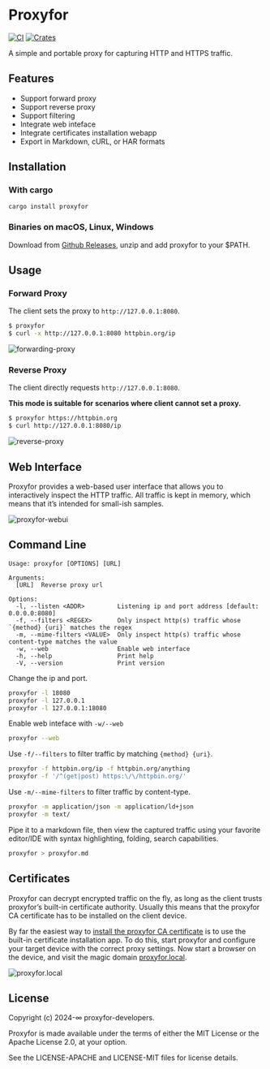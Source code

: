 # Proxyfor

[![CI](https://github.com/sigoden/proxyfor/actions/workflows/ci.yaml/badge.svg)](https://github.com/sigoden/proxyfor/actions/workflows/ci.yaml)
[![Crates](https://img.shields.io/crates/v/proxyfor.svg)](https://crates.io/crates/proxyfor)

A simple and portable proxy for capturing HTTP and HTTPS traffic.

## Features

- Support forward proxy
- Support reverse proxy
- Support filtering
- Integrate web inteface
- Integrate certificates installation webapp
- Export in Markdown, cURL, or HAR formats

## Installation

### With cargo

```
cargo install proxyfor
```

### Binaries on macOS, Linux, Windows

Download from [Github Releases](https://github.com/sigoden/proxyfor/releases), unzip and add proxyfor to your $PATH.

## Usage

### Forward Proxy

The client sets the proxy to `http://127.0.0.1:8080`.

```sh
$ proxyfor
$ curl -x http://127.0.0.1:8080 httpbin.org/ip
```

![forwarding-proxy](https://github.com/sigoden/proxyfor/assets/4012553/c40cc1be-b9e9-4846-9702-ad3610719b08)

### Reverse Proxy

The client directly requests `http://127.0.0.1:8080`.

**This mode is suitable for scenarios where client cannot set a proxy.**

```sh
$ proxyfor https://httpbin.org
$ curl http://127.0.0.1:8080/ip
```


![reverse-proxy](https://github.com/sigoden/proxyfor/assets/4012553/789ad353-9fe3-4bff-9f47-f19fd8dc5ce6)

## Web Interface

Proxyfor provides a web-based user interface that allows you to interactively inspect the HTTP traffic. All traffic is kept in memory, which means that it’s intended for small-ish samples.

![proxyfor-webui](https://github.com/sigoden/proxyfor/assets/4012553/a88b5a11-5191-4b4d-ac61-5ff2e7a70a88)

## Command Line

```
Usage: proxyfor [OPTIONS] [URL]

Arguments:
  [URL]  Reverse proxy url

Options:
  -l, --listen <ADDR>         Listening ip and port address [default: 0.0.0.0:8080]
  -f, --filters <REGEX>       Only inspect http(s) traffic whose `{method} {uri}` matches the regex
  -m, --mime-filters <VALUE>  Only inspect http(s) traffic whose content-type matches the value
  -w, --web                   Enable web interface
  -h, --help                  Print help
  -V, --version               Print version
```

Change the ip and port.

```sh
proxyfor -l 18080
proxyfor -l 127.0.0.1
proxyfor -l 127.0.0.1:18080
```

Enable web inteface with `-w/--web`

```sh
proxyfor --web
```

Use `-f/--filters` to filter traffic by matching `{method} {uri}`.

```sh
proxyfor -f httpbin.org/ip -f httpbin.org/anything
proxyfor -f '/^(get|post) https:\/\/httpbin.org/'       
```

Use `-m/--mime-filters` to filter traffic by content-type.

```sh
proxyfor -m application/json -m application/ld+json
proxyfor -m text/
```

Pipe it to a markdown file, then view the captured traffic using your favorite editor/IDE with syntax highlighting, folding, search capabilities.

```sh
proxyfor > proxyfor.md
```

## Certificates

Proxyfor can decrypt encrypted traffic on the fly, as long as the client trusts proxyfor’s built-in certificate authority. Usually this means that the proxyfor CA certificate has to be installed on the client device.

By far the easiest way to [install the proxyfor CA certificate](./assets/install-certificate.md) is to use the built-in certificate installation app.
To do this, start proxyfor and configure your target device with the correct proxy settings.
Now start a browser on the device, and visit the magic domain [proxyfor.local](http://proxyfor.local).

![proxyfor.local](https://github.com/sigoden/proxyfor/assets/4012553/a5276872-8ab1-4794-9e97-ac7038ca5e4a)

## License

Copyright (c) 2024-∞ proxyfor-developers.

Proxyfor is made available under the terms of either the MIT License or the Apache License 2.0, at your option.

See the LICENSE-APACHE and LICENSE-MIT files for license details.